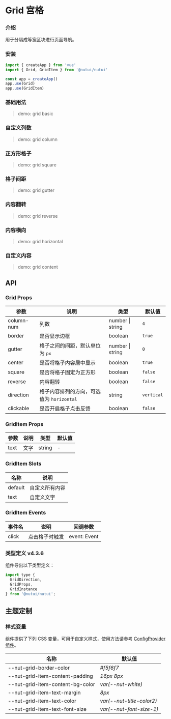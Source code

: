 # Grid 宫格

### 介绍

用于分隔成等宽区块进行页面导航。

### 安装

```js
import { createApp } from 'vue'
import { Grid, GridItem } from '@nutui/nutui'

const app = createApp()
app.use(Grid)
app.use(GridItem)
```

### 基础用法

> demo: grid basic

### 自定义列数

> demo: grid column

### 正方形格子

> demo: grid square

### 格子间距

> demo: grid gutter

### 内容翻转

> demo: grid reverse

### 内容横向

> demo: grid horizontal

### 自定义内容

> demo: grid content

## API

### Grid Props

| 参数 | 说明 | 类型 | 默认值 |
| --- | --- | --- | --- |
| column-num | 列数 | number \| string | `4` |
| border | 是否显示边框 | boolean | `true` |
| gutter | 格子之间的间距，默认单位为 `px` | number \| string | `0` |
| center | 是否将格子内容居中显示 | boolean | `true` |
| square | 是否将格子固定为正方形 | boolean | `false` |
| reverse | 内容翻转 | boolean | `false` |
| direction | 格子内容排列的方向，可选值为 `horizontal` | string | `vertical` |
| clickable | 是否开启格子点击反馈 | boolean | `false` |

### GridItem Props

| 参数 | 说明 | 类型 | 默认值 |
| --- | --- | --- | --- |
| text | 文字 | string | - |

### GridItem Slots

| 名称 | 说明 |
| --- | --- |
| default | 自定义所有内容 |
| text | 自定义文字 |

### GridItem Events

| 事件名 | 说明 | 回调参数 |
| --- | --- | --- |
| click | 点击格子时触发 | event: Event |

### 类型定义 v4.3.6

组件导出以下类型定义：

```js
import type {
  GridDirection,
  GridProps,
  GridInstance
} from '@nutui/nutui';
```

## 主题定制

### 样式变量

组件提供了下列 CSS 变量，可用于自定义样式，使用方法请参考 [ConfigProvider 组件](#/zh-CN/component/configprovider)。

| 名称 | 默认值 |
| --- | --- |
| --nut-grid-border-color | _#f5f6f7_ |
| --nut-grid-item-content-padding | _16px 8px_ |
| --nut-grid-item-content-bg-color | _var(--nut-white)_ |
| --nut-grid-item-text-margin | _8px_ |
| --nut-grid-item-text-color | _var(--nut-title-color2)_ |
| --nut-grid-item-text-font-size | _var(--nut-font-size-1)_ |

